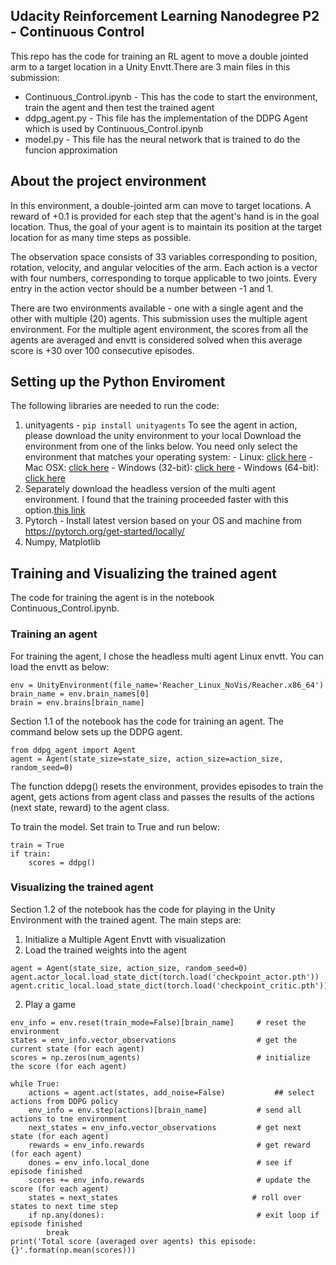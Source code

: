 ## Udacity Reinforcement Learning Nanodegree P2 - Continuous Control
This repo has the code for training an RL agent to move a double jointed arm to a target location in a Unity Envtt.There are 3 main files in this submission:
* Continuous_Control.ipynb - This has the code to start the environment, train the agent and then test the trained agent
* ddpg_agent.py - This file has the implementation of the DDPG Agent which is used by Continuous_Control.ipynb 
* model.py - This file has the neural network that is trained to do the funcion approximation

## About the project environment
In this environment, a double-jointed arm can move to target locations. A reward of +0.1 is provided for each step that the agent's hand is in the goal location. Thus, the goal of your agent is to maintain its position at the target location for as many time steps as possible.

The observation space consists of 33 variables corresponding to position, rotation, velocity, and angular velocities of the arm. Each action is a vector with four numbers, corresponding to torque applicable to two joints. Every entry in the action vector should be a number between -1 and 1.

There are two environments available - one with a single agent and the other with multiple (20) agents. This submission uses the multiple agent environment.
 For the multiple agent environment, the scores from all the agents are averaged and envtt is considered solved when this average score is +30 over 100 consecutive episodes.

## Setting up the Python Enviroment
The following libraries are needed to run the code:
1. unityagents - ```pip install unityagents```
To see the agent in action, please download the unity environment to your local
Download the environment from one of the links below.  You need only select the environment that matches your operating system:
        - Linux: [click here](https://s3-us-west-1.amazonaws.com/udacity-drlnd/P2/Reacher/Reacher_Linux.zip)
        - Mac OSX: [click here](https://s3-us-west-1.amazonaws.com/udacity-drlnd/P2/Reacher/Reacher.app.zip)
        - Windows (32-bit): [click here](https://s3-us-west-1.amazonaws.com/udacity-drlnd/P2/Reacher/Reacher_Windows_x86.zip)
        - Windows (64-bit): [click here](https://s3-us-west-1.amazonaws.com/udacity-drlnd/P2/Reacher/Reacher_Windows_x86_64.zip)
2. Separately download the headless version of the multi agent environment. I found that the training proceeded faster with this option.[this link](https://s3-us-west-1.amazonaws.com/udacity-drlnd/P2/Reacher/Reacher_Linux_NoVis.zip) 
3. Pytorch - Install latest version based on your OS and machine from https://pytorch.org/get-started/locally/
4. Numpy, Matplotlib


## Training and Visualizing the trained agent
The code for training the agent is in the notebook Continuous_Control.ipynb.

### Training an agent

For training the agent, I chose the headless multi agent Linux envtt. You can load the envtt as below:
```
env = UnityEnvironment(file_name='Reacher_Linux_NoVis/Reacher.x86_64')
brain_name = env.brain_names[0]
brain = env.brains[brain_name]
```

Section 1.1 of the notebook has the code for training an agent. The command below sets up the DDPG agent. 
```
from ddpg_agent import Agent
agent = Agent(state_size=state_size, action_size=action_size, random_seed=0)
```
The function ddepg() resets the environment, provides episodes to train the agent, gets actions from agent class and passes the results of the actions (next state, reward) to the agent class.

To train the model. Set train to True and run below:
```
train = True
if train:
    scores = ddpg()
```

### Visualizing the trained agent
Section 1.2 of the notebook has the code for playing in the Unity Environment with the trained agent. The main steps are:
1. Initialize a Multiple Agent Envtt with visualization
2. Load the trained weights into the agent
```
agent = Agent(state_size, action_size, random_seed=0)
agent.actor_local.load_state_dict(torch.load('checkpoint_actor.pth'))
agent.critic_local.load_state_dict(torch.load('checkpoint_critic.pth'))
```

2. Play a game

```
env_info = env.reset(train_mode=False)[brain_name]     # reset the environment    
states = env_info.vector_observations                  # get the current state (for each agent)
scores = np.zeros(num_agents)                          # initialize the score (for each agent)

while True:
    actions = agent.act(states, add_noise=False)           ## select actions from DDPG policy
    env_info = env.step(actions)[brain_name]           # send all actions to tne environment
    next_states = env_info.vector_observations         # get next state (for each agent)
    rewards = env_info.rewards                         # get reward (for each agent)
    dones = env_info.local_done                        # see if episode finished
    scores += env_info.rewards                         # update the score (for each agent)
    states = next_states                              # roll over states to next time step
    if np.any(dones):                                  # exit loop if episode finished
        break
print('Total score (averaged over agents) this episode: {}'.format(np.mean(scores)))

```




